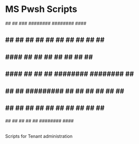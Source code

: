 # MS Pwsh Scripts

 ######   ##    ##    ###    ########  ########  ####       ## 
##    ##   ##  ##    ## ##   ##     ## ##     ##  ##        ## 
##          ####    ##   ##  ##     ## ##     ##  ##        ## 
##   ####    ##    ##     ## ########  ########   ##        ## 
##    ##     ##    ######### ##   ##   ##     ##  ##  ##    ## 
##    ##     ##    ##     ## ##    ##  ##     ##  ##  ##    ## 
 ######      ##    ##     ## ##     ## ########  ####  ######  

Scripts for Tenant administration
